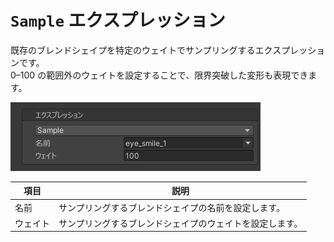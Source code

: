 # `Sample` エクスプレッション
既存のブレンドシェイプを特定のウェイトでサンプリングするエクスプレッションです。  
0–100 の範囲外のウェイトを設定することで、限界突破した変形も表現できます。

![Sample エクスプレッション](../../images/references/expressions/sample-expression/sample-expression.png)

| 項目 | 説明 |
| --- | --- |
| 名前 | サンプリングするブレンドシェイプの名前を設定します。 |
| ウェイト | サンプリングするブレンドシェイプのウェイトを設定します。 |
